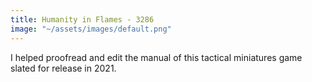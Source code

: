 ```yaml
---
title: Humanity in Flames - 3286
image: "~/assets/images/default.png"
---
```


I helped proofread and edit the manual of this tactical miniatures game slated for release in 2021.
